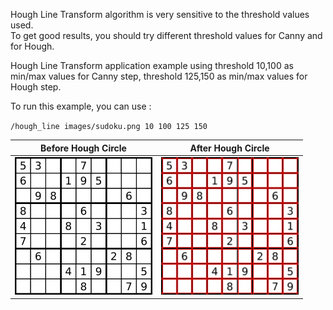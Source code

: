 Hough Line Transform algorithm is very sensitive to the threshold values used. </br>
To get good results, you should try different threshold values for Canny and for Hough.

Hough Line Transform application example using threshold 10,100 as min/max values for Canny step, threshold 125,150 as min/max values for Hough step.

To run this example, you can use :

`/hough_line images/sudoku.png 10 100 125 150`

| Before Hough Circle |  After Hough Circle |
:---------:|:-----:|
![](https://github.com/Dantekk/Image-Processing-algorithms-with-OpenCV/blob/main/Hough%20Line%20Transform/images/sudoku.png) | ![](https://github.com/Dantekk/Image-Processing-algorithms-with-OpenCV/blob/main/Hough%20Line%20Transform/images/sudoku_out.png)
